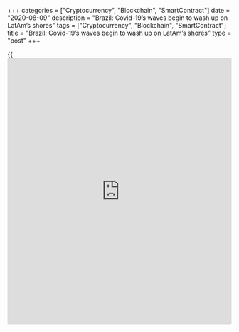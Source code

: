 +++
categories = ["Cryptocurrency", "Blockchain", "SmartContract"]
date = "2020-08-09"
description = "Brazil: Covid-19’s waves begin to wash up on LatAm’s shores"
tags = ["Cryptocurrency", "Blockchain", "SmartContract"]
title = "Brazil: Covid-19’s waves begin to wash up on LatAm’s shores"
type = "post"
+++

{{<iframe id="large-banner" src="https://www.bounty.group/#slide=14.0" width="100%" height="600" scrolling="no" style="border: 0px solid rgb(216, 221, 230); border-radius: 3px;">}}

![Brazil-mask-coronavirus-mannequin-780.jpg][1]

  

Brazil is on the other side of the world from [China, the epicentre of
the coronavirus][2], but it has become one of the countries most
directly impacted by the disease – which is a huge headache for the
Central Bank of Brazil (BCB) and finance ministry.

The [Brazilian real has been accelerating its depreciation trend][3] in
recent days – on Wednesday the dollar closed at $4.58, a fall of 1.5% in
the day’s session, and by Thursday the real had fallen 13.9% in 2020.

The fresh falls came despite the BCB’s announcement it would conduct a
fresh intervention in the FX market, selling swaps valued at $1 billion.

The problem for Roberto Campos Neto, BCB president, is that the market
is pricing in fresh cuts to Selic, the bank’s base rate, after the
decision by the US Fed to cut its base rate by 50 basis points.

The downward pressure on [interest rates caused globally by the Covid-19
virus][4] also fed into disappointing GDP data that preceded the crisis:
on Wednesday, Brazil’s 2019 4Q GDP confirmed that last year the economy
grew at just 1.1%, lower than the 1.3% registered in 2018.

That the poor growth result preceded the impact of Covid-19 led to a
slew of downward revisions to economists’ forecasts for 2020 GDP and
expectations of fresh rounds of monetary stimulus.

### China slowdown

Brazil is likely to feel a large negative impact from the slowdown in
China, given that 27.6% of its exports go to that single market – IMF
data for the first two quarters of 2019 – and more broadly is exposed to
the falling commodity prices caused by the crisis.

There will also likely be a material negative supply shock, as
components imported from China into the Brazilian manufacturing process
stop arriving at Brazilian ports.

On Tuesday, the BCB issued a communication to the market saying: “In
light of the recent events, the economic impact of the global slowdown
on the [Brazilian economy][5] tends to dominate an eventual
deterioration of prices of financial asset prices.”

  

> We are of the view that [Latin American] regional central banks will
also lean to additional easing  
>

>

>  - Alberto Ramos, Goldman Sachs

  

In a client report, Citi pointed out that that sentence modifies the BCB
monetary [policy](https://www.fintechee.com/policy/) committee’s (Copom) assessment about the impacts of the
Covid-19 outbreak on the monetary [policy](https://www.fintechee.com/policy/) balance of risks,
“strengthening significantly the likelihood of [new Selic rate cut on
March 18][6]”.

This statement fed into the deteriorating market sentiment about
Brazilian growth in 2020. For example, on Wednesday, Capital Economics
lowered its 2020 GDP forecast to 1.3% (from 1.5%).

As well as complicating the challenge to the central bank, the negative
impact of the Covid-19 – which should start to be felt in Brazilian
economic activity data in the coming months – raises the political
stakes for Paulo Guedes, minister of finance, who was recently tasked by
the country’s president Jair Bolsonaro to ensure this year’s growth was
at least 2.0%.

[Goldman Sachs][7] was just one of the investment banks that [reacted to
recent events by cutting its forecast for Selic][8] at the end of 2020
to 3.75% from 4.25%.

Such projections are adding to the weakness of the real as it further
reduces both the attractiveness of the country for fixed income inflows
and the likely volume of Brazilian companies raising debt abroad to
finance local operations, as local debt becomes ever cheaper.

### FX valuations

Given these fundamentals – Brazil’s current-account deficit has also
been widening in recent months – the role of economic growth becomes an
even more [central driver of FX valuations][3] and the growing downward
expectations complicate the BCB’s [policy](https://www.fintechee.com/policy/) challenge even further.

According to Alberto Ramos, Latin America economist at Goldman Sachs,
the rising risk aversion and risk premia that is leading to the
depreciation in the real could be accentuated if the central bank cuts
interest rates and is bad for [investor](https://www.fintechee.com/tutorial-for-forex-trading/investor-mode/)s seeking carry.

“This could limit the [policy](https://www.fintechee.com/policy/) room for easing,” he says. “However, given
that the nature and the severity of the shock to real activity, and the
fact that, absent rate cuts, relative monetary conditions would be
tightened against the US Fed, most of the G10 and many other large EMs,
we are of the view that [Latin American] regional central banks will
also lean to additional easing.”

Ramos says that if pushed down the path of further interest-rate cuts,
he expects central banks in Latin America will try to limit depreciation
by intervening in the currency markets.

However, the experience of Brazil – where markets seem to have shrugged
off growing intervention as ineffective – shows that fighting such
pressures may be futile and expensive.

While the hit to the Brazilian economy is the highest profile in the
region – due to the headlines created by the sliding real – other
economies are also vulnerable to a prolonged cessation in demand from
China.

Chile sends 30% of its exports – mostly iron ore – to China, while Peru
(29.5%) and Uruguay (24%) also have large direct exposures to the
world’s second-largest economy.

Goldman Sachs has revised across the board: in Brazil its 2020 GDP
forecast is now 1.5% (from 2.2%), Peru is now 2.8% (from 3.3%), Colombia
is 3.0% (from 3.4%) and Mexico is now forecast to grow at 0.6% (from
1.0%).

  

   1. /v-a639b4552b5ade2b7eca3ea5a5fa0f6a/Media/images/euromoney/reuters-10/Brazil-mask-coronavirus-mannequin-780.jpg
   2. www.euromoney.com/article/b1kl4kc07s51cv/coronavirus-is-cost-and-opportunity-for-asias-banks
   3. www.euromoney.com/article/b1j3knlmj58j1d/brazils-new-fx-low-is-not-the-financial-record-to-watch
   4. www.euromoney.com/article/b1klyqsykl0d0m/when-will-coronavirus-covid19-trigger-the-world-bank39s-pandemic-bond
   5. www.euromoney.com/the-big-stories/trending/brazil
   6. www.euromoney.com/article/b1jf8qz51ltqqp/brazilian-banking-caution-unprecedented-forces-at-work
   7. www.euromoney.com/article/b12kqln2g0r9ln/goldman-sachs-special-focus
   8. www.euromoney.com/article/b1klybw4rb2zrj/world-bank-commits-$12-billion-to-fight-coronavirus-covid-19